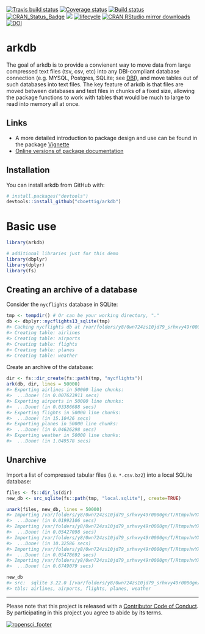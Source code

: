 
[![Travis build
status](https://travis-ci.org/ropensci/arkdb.svg?branch=master)](https://travis-ci.org/ropensci/arkdb)
[![Coverage
status](https://codecov.io/gh/ropensci/arkdb/branch/master/graph/badge.svg)](https://codecov.io/github/ropensci/arkdb?branch=master)
[![Build
status](https://ci.appveyor.com/api/projects/status/28rxw294yfktiebj?svg=true)](https://ci.appveyor.com/project/cboettig/arkdb)
[![CRAN\_Status\_Badge](http://www.r-pkg.org/badges/version/arkdb)](https://cran.r-project.org/package=arkdb)
[![](https://badges.ropensci.org/224_status.svg)](https://github.com/ropensci/onboarding/issues/224)
[![lifecycle](https://img.shields.io/badge/lifecycle-stable-brightgreen.svg)](https://www.tidyverse.org/lifecycle/#stable)
[![CRAN RStudio mirror
downloads](http://cranlogs.r-pkg.org/badges/grand-total/arkdb)](https://CRAN.R-project.org/package=arkdb)
[![DOI](https://zenodo.org/badge/DOI/10.5281/zenodo.1343943.svg)](https://doi.org/10.5281/zenodo.1343943)

<!-- README.md is generated from README.Rmd. Please edit that file -->

# arkdb

The goal of arkdb is to provide a convienent way to move data from large
compressed text files (tsv, csv, etc) into any DBI-compliant database
connection (e.g. MYSQL, Postgres, SQLite; see
[DBI](https://db.rstudio.com/dbi/)), and move tables out of such
databases into text files. The key feature of arkdb is that files are
moved between databases and text files in chunks of a fixed size,
allowing the package functions to work with tables that would be much to
large to read into memory all at once.

## Links

  - A more detailed introduction to package design and use can be found
    in the package
    [Vignette](https://ropensci.github.io/arkdb/articles/arkdb_intro.html)
  - [Online versions of package
    documentation](https://ropensci.github.io/arkdb)

## Installation

You can install arkdb from GitHub with:

``` r
# install.packages("devtools")
devtools::install_github("cboettig/arkdb")
```

# Basic use

``` r
library(arkdb)

# additional libraries just for this demo
library(dbplyr)
library(dplyr)
library(fs)
```

## Creating an archive of a database

Consider the `nycflights` database in SQLite:

``` r
tmp <- tempdir() # Or can be your working directory, "."
db <- dbplyr::nycflights13_sqlite(tmp)
#> Caching nycflights db at /var/folders/y8/0wn724zs10jd79_srhxvy49r0000gn/T//RtmpvhvYXk/nycflights13.sqlite
#> Creating table: airlines
#> Creating table: airports
#> Creating table: flights
#> Creating table: planes
#> Creating table: weather
```

Create an archive of the database:

``` r
dir <- fs::dir_create(fs::path(tmp, "nycflights"))
ark(db, dir, lines = 50000)
#> Exporting airlines in 50000 line chunks:
#>  ...Done! (in 0.007623911 secs)
#> Exporting airports in 50000 line chunks:
#>  ...Done! (in 0.03386688 secs)
#> Exporting flights in 50000 line chunks:
#>  ...Done! (in 15.10426 secs)
#> Exporting planes in 50000 line chunks:
#>  ...Done! (in 0.04626298 secs)
#> Exporting weather in 50000 line chunks:
#>  ...Done! (in 1.049578 secs)
```

## Unarchive

Import a list of compressed tabular files (i.e. `*.csv.bz2`) into a
local SQLite database:

``` r
files <- fs::dir_ls(dir)
new_db <- src_sqlite(fs::path(tmp, "local.sqlite"), create=TRUE)

unark(files, new_db, lines = 50000)
#> Importing /var/folders/y8/0wn724zs10jd79_srhxvy49r0000gn/T/RtmpvhvYXk/nycflights/airlines.tsv.bz2 in 50000 line chunks:
#>  ...Done! (in 0.01992106 secs)
#> Importing /var/folders/y8/0wn724zs10jd79_srhxvy49r0000gn/T/RtmpvhvYXk/nycflights/airports.tsv.bz2 in 50000 line chunks:
#>  ...Done! (in 0.05427098 secs)
#> Importing /var/folders/y8/0wn724zs10jd79_srhxvy49r0000gn/T/RtmpvhvYXk/nycflights/flights.tsv.bz2 in 50000 line chunks:
#>  ...Done! (in 10.32586 secs)
#> Importing /var/folders/y8/0wn724zs10jd79_srhxvy49r0000gn/T/RtmpvhvYXk/nycflights/planes.tsv.bz2 in 50000 line chunks:
#>  ...Done! (in 0.05478692 secs)
#> Importing /var/folders/y8/0wn724zs10jd79_srhxvy49r0000gn/T/RtmpvhvYXk/nycflights/weather.tsv.bz2 in 50000 line chunks:
#>  ...Done! (in 0.6749079 secs)

new_db
#> src:  sqlite 3.22.0 [/var/folders/y8/0wn724zs10jd79_srhxvy49r0000gn/T/RtmpvhvYXk/local.sqlite]
#> tbls: airlines, airports, flights, planes, weather
```

-----

Please note that this project is released with a [Contributor Code of
Conduct](CODE_OF_CONDUCT.md). By participating in this project you agree
to abide by its
terms.

[![ropensci\_footer](https://ropensci.org/public_images/ropensci_footer.png)](https://ropensci.org)
